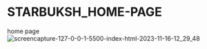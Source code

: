 # STARBUKSH_HOME-PAGE
 home page
 ![screencapture-127-0-0-1-5500-index-html-2023-11-16-12_29_48](https://github.com/Ansh-02/STARBUKSH_HOME-PAGE/assets/144118177/cfd32e6f-8b2c-48b5-a7f2-34b8d2be5765)

